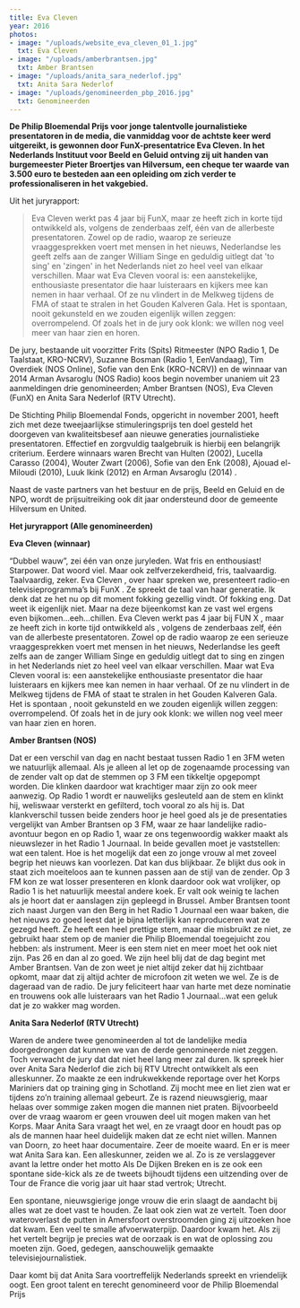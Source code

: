```yaml
---
title: Eva Cleven
year: 2016
photos:
- image: "/uploads/website_eva_cleven_01_1.jpg"
  txt: Eva Cleven
- image: "/uploads/amberbrantsen.jpg"
  txt: Amber Brantsen
- image: "/uploads/anita_sara_nederlof.jpg"
  txt: Anita Sara Nederlof
- image: "/uploads/genomineerden_pbp_2016.jpg"
  txt: Genomineerden
---
```


**De Philip Bloemendal Prijs voor jonge talentvolle journalistieke presentatoren in de media, die vanmiddag voor de achtste keer werd uitgereikt, is gewonnen door FunX-presentatrice Eva Cleven. In het Nederlands Instituut voor Beeld en Geluid ontving zij uit handen van burgemeester Pieter Broertjes van Hilversum, een cheque ter waarde van 3.500 euro te besteden aan een opleiding om zich verder te professionaliseren in het vakgebied.**

<!--more-->

Uit het juryrapport: 

> Eva Cleven werkt pas 4 jaar bij FunX, maar ze heeft zich in korte tijd ontwikkeld als, volgens de zenderbaas zelf, één van de allerbeste presentatoren. Zowel op de radio, waarop ze serieuze vraaggesprekken voert met mensen in het nieuws, Nederlandse les geeft zelfs aan de zanger William Singe en geduldig uitlegt dat 'to sing' en 'zingen' in het Nederlands niet zo heel veel van elkaar verschillen. Maar wat Eva Cleven vooral is: een aanstekelijke, enthousiaste presentator die haar luisteraars en kijkers mee kan nemen in haar verhaal. Of ze nu vlindert in de Melkweg tijdens de FMA of staat te stralen in het Gouden Kalveren Gala. Het is spontaan, nooit gekunsteld en we zouden eigenlijk willen zeggen: overrompelend. Of zoals het in de jury ook klonk: we willen nog veel meer van haar zien en horen.

De jury, bestaande uit voorzitter Frits (Spits) Ritmeester (NPO Radio 1, De Taalstaat, KRO-NCRV), Suzanne Bosman (Radio 1, EenVandaag), Tim Overdiek (NOS Online), Sofie van den Enk (KRO-NCRV)) en de winnaar van 2014 Arman Avsaroglu (NOS Radio) koos begin november unaniem uit 23 aanmeldingen drie genomineerden; Amber Brantsen (NOS), Eva Cleven (FunX) en Anita Sara Nederlof (RTV Utrecht).

De Stichting Philip Bloemendal Fonds, opgericht in november 2001, heeft zich met deze tweejaarlijkse stimuleringsprijs ten doel gesteld het doorgeven van kwaliteitsbesef aan nieuwe generaties journalistieke presentatoren. Effectief en zorgvuldig taalgebruik is hierbij een belangrijk criterium.
Eerdere winnaars waren Brecht van Hulten (2002), Lucella Carasso (2004), Wouter Zwart (2006), Sofie van den Enk (2008), Ajouad el-Miloudi (2010), Luuk Ikink (2012) en Arman Avsaroglu (2014) . 

Naast de vaste partners van het bestuur en de prijs, Beeld en Geluid en de NPO, wordt de prijsuitreiking ook dit jaar ondersteund door de gemeente Hilversum en United.

**Het juryrapport (Alle genomineerden)**

**Eva Cleven (winnaar)**

“Dubbel wauw”, zei één van onze juryleden. Wat fris en enthousiast! Starpower. Dat woord viel. Maar ook zelfverzekerdheid, fris, taalvaardig.
Taalvaardig, zeker. Eva Cleven , over haar spreken we, presenteert radio-en televisieprogramma’s bij FunX .
Ze spreekt de taal van haar generatie. Ik denk dat ze het nu op dit moment fokking gezellig vindt. Of fokking eng. Dat weet ik eigenlijk niet. Maar na deze bijeenkomst kan ze vast wel ergens even bijkomen…eeh…chillen.
Eva Cleven werkt pas 4 jaar bij FUN X , maar ze heeft zich in korte tijd ontwikkeld als , volgens de zenderbaas zelf, één van de allerbeste presentatoren. Zowel op de radio waarop ze een serieuze vraaggesprekken voert met mensen in het nieuws, Nederlandse les geeft zelfs aan de zanger William Singe en geduldig uitlegt dat to sing en zingen in het Nederlands niet zo heel veel van elkaar verschillen.
Maar wat Eva Cleven vooral is: een aanstekelijke enthousiaste presentator die haar luisteraars en kijkers mee kan nemen in haar verhaal. Of ze nu vlindert in de Melkweg tijdens de FMA of staat te stralen in het Gouden Kalveren Gala. Het is spontaan , nooit gekunsteld en we zouden eigenlijk willen zeggen: overrompelend.
Of zoals het in de jury ook klonk: we willen nog veel meer van haar zien en horen.

**Amber Brantsen (NOS)**

Dat er een verschil van dag en nacht bestaat tussen Radio 1 en 3FM weten we natuurlijk allemaal. Als je alleen al let op de zogenaamde processing van de zender valt op dat de stemmen op 3 FM een tikkeltje opgepompt worden. Die klinken daardoor wat krachtiger maar zijn zo ook meer aanwezig. Op Radio 1 wordt er nauwelijks gesleuteld aan de stem en klinkt hij, weliswaar versterkt en gefilterd, toch vooral zo als hij is. Dat klankverschil tussen beide zenders hoor je heel goed als je de presentaties vergelijkt van Amber Brantsen op 3 FM, waar ze haar landelijke radio-avontuur begon en op Radio 1, waar ze ons tegenwoordig wakker maakt als nieuwslezer in het Radio 1 Journaal. In beide gevallen moet je vaststellen: wat een talent. Hoe is het mogelijk dat een zo jonge vrouw al met zoveel begrip het nieuws kan voorlezen. Dat kan dus blijkbaar. Ze blijkt dus ook in staat zich moeiteloos aan te kunnen passen aan de stijl van de zender. Op 3 FM kon ze wat losser presenteren en klonk daardoor ook wat vrolijker, op Radio 1 is het natuurlijk meestal andere koek. Er valt ook weinig te lachen als je hoort dat er aanslagen zijn gepleegd in Brussel. Amber Brantsen toont zich naast Jurgen van den Berg in het Radio 1 Journaal een waar baken, die het nieuws zo goed leest dat je bijna letterlijk kan reproduceren wat ze gezegd heeft. Ze heeft een heel prettige stem, maar die misbruikt ze niet, ze gebruikt haar stem op de manier die Philip Bloemendal toegejuicht zou hebben: als instrument. Meer is een stem niet en meer moet het ook niet zijn. Pas 26 en dan al zo goed. We zijn heel blij dat de dag begint met Amber Brantsen. Van de zon weet je niet altijd zeker dat hij zichtbaar opkomt, maar dat zij altijd achter de microfoon zit weten we wel. Ze is de dageraad van de radio. De jury feliciteert haar van harte met deze nominatie en trouwens ook alle luisteraars van het Radio 1 Journaal…wat een geluk dat je zo wakker mag worden.

**Anita Sara Nederlof (RTV Utrecht)**

Waren de andere twee genomineerden al tot de landelijke media doorgedrongen dat kunnen we van de derde genomineerde niet zeggen. Toch verwacht de jury dat dat niet heel lang meer zal duren. Ik spreek hier over Anita Sara Nederlof die zich bij RTV Utrecht ontwikkelt als een alleskunner. Zo maakte ze een indrukwekkende reportage over het Korps Mariniers dat op training ging in Schotland. Zij mocht mee en liet zien wat er tijdens zo’n training allemaal gebeurt. Ze is razend nieuwsgierig, maar helaas over sommige zaken mogen die mannen niet praten. Bijvoorbeeld over de vraag waarom er geen vrouwen deel uit mogen maken van het Korps. Maar Anita Sara vraagt het wel, en ze vraagt door en houdt pas op als de mannen haar heel duidelijk maken dat ze echt niet willen. Mannen van Doorn, zo heet haar documentaire. Zeer de moeite waard. En er is meer wat Anita Sara kan. Een alleskunner, zeiden we al. Zo is ze verslaggever avant la lettre onder het motto Als De Dijken Breken en is ze ook een spontane side-kick als ze de tweets bijhoudt tijdens een uitzending over de Tour de France die vorig jaar uit haar stad vertrok; Utrecht.

Een spontane, nieuwsgierige jonge vrouw die erin slaagt de aandacht bij alles wat ze doet vast te houden. Ze laat ook zien wat ze vertelt. Toen door wateroverlast de putten in Amersfoort overstroomden ging zij uitzoeken hoe dat kwam. Een veel te smalle afvoerwaterpijp. Daardoor kwam het. Als zij het vertelt begrijp je precies wat de oorzaak is en wat de oplossing zou moeten zijn. Goed, gedegen, aanschouwelijk gemaakte televisiejournalistiek.

Daar komt bij dat Anita Sara voortreffelijk Nederlands spreekt en vriendelijk oogt. Een groot talent en terecht genomineerd voor de Philip Bloemendal Prijs
